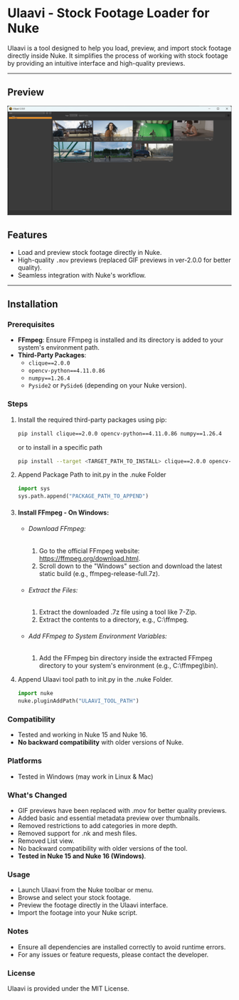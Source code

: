 # Ulaavi - Stock Footage Loader for Nuke

Ulaavi is a tool designed to help you load, preview, and import stock footage directly inside Nuke. It simplifies the process of working with stock footage by providing an intuitive interface and high-quality previews.

---

## Preview
![screenshot](preview.png)

## Features
- Load and preview stock footage directly in Nuke.
- High-quality `.mov` previews (replaced GIF previews in ver-2.0.0 for better quality).
- Seamless integration with Nuke's workflow.

---

## Installation

### Prerequisites
- **FFmpeg**: Ensure FFmpeg is installed and its directory is added to your system's environment path.
- **Third-Party Packages**:
  - `clique==2.0.0`
  - `opencv-python==4.11.0.86`
  - `numpy==1.26.4`
  - `Pyside2` or `PySide6` (depending on your Nuke version).

### Steps
1. Install the required third-party packages using pip:
   ```bash
   pip install clique==2.0.0 opencv-python==4.11.0.86 numpy==1.26.4
   ```
   or to install in a specific path
   ```bash
   pip install --target <TARGET_PATH_TO_INSTALL> clique==2.0.0 opencv-python==4.11.0.86 numpy==1.26.4
   ```
3. Append Package Path to init.py in the .nuke Folder
    ```python
    import sys
    sys.path.append("PACKAGE_PATH_TO_APPEND")
    ```
4. #### Install FFmpeg - On Windows:
   * ###### Download FFmpeg:
      1. Go to the official FFmpeg website: https://ffmpeg.org/download.html.
      2. Scroll down to the "Windows" section and download the latest static build (e.g., ffmpeg-release-full.7z).
    * ###### Extract the Files:
      1. Extract the downloaded .7z file using a tool like 7-Zip.
      2. Extract the contents to a directory, e.g., C:\ffmpeg.
    * ###### Add FFmpeg to System Environment Variables:
      1. Add the FFmpeg bin directory inside the extracted FFmpeg directory to your system's environment (e.g., C:\ffmpeg\bin).
         
5. Append Ulaavi tool path to init.py in the .nuke Folder.
     ```python
     import nuke
     nuke.pluginAddPath("ULAAVI_TOOL_PATH")
     ```

### Compatibility
* Tested and working in Nuke 15 and Nuke 16.
* <b>No backward compatibility</b> with older versions of Nuke.

### Platforms
* Tested in Windows (may work in Linux & Mac)

### What's Changed
* GIF previews have been replaced with .mov for better quality previews.
* Added basic and essential metadata preview over thumbnails.
* Removed restrictions to add categories in more depth.
* Removed support for .nk and mesh files.
* Removed List view.
* No backward compatibility with older versions of the tool.
* <b>Tested in Nuke 15 and Nuke 16 (Windows)</b>.

### Usage
* Launch Ulaavi from the Nuke toolbar or menu.
* Browse and select your stock footage.
* Preview the footage directly in the Ulaavi interface.
* Import the footage into your Nuke script.

### Notes
* Ensure all dependencies are installed correctly to avoid runtime errors.
* For any issues or feature requests, please contact the developer.

### License
Ulaavi is provided under the MIT License.
